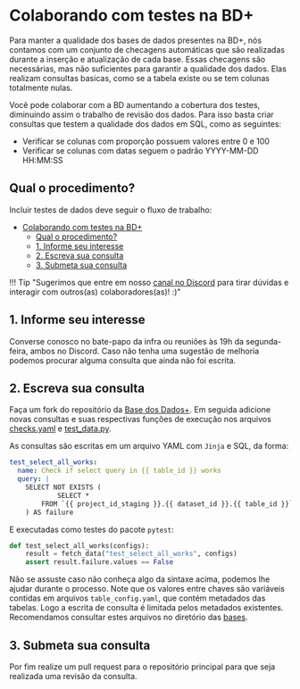 # Colaborando com testes na BD+

Para manter a qualidade dos bases de dados presentes na BD+, nós contamos com um
conjunto de checagens automáticas que são realizadas durante a inserção e
atualização de cada base. Essas checagens são necessárias, mas não suficientes
para garantir a qualidade dos dados. Elas realizam consultas basicas, como se a
tabela existe ou se tem colunas totalmente nulas.

Você pode colaborar com a BD aumentando a cobertura dos testes, diminuindo assim
o trabalho de revisão dos dados. Para isso basta criar consultas que testem a
qualidade dos dados em SQL, como as seguintes:

- Verificar se colunas com proporção possuem valores entre 0 e 100
- Verificar se colunas com datas seguem o padrão YYYY-MM-DD HH:MM:SS

<!----------------------------------------------------------------------------->

## Qual o procedimento?

Incluir testes de dados deve seguir o fluxo de trabalho:

- [Colaborando com testes na BD+](#colaborando-com-testes-na-bd)
  - [Qual o procedimento?](#qual-o-procedimento)
  - [1. Informe seu interesse](#1-informe-seu-interesse)
  - [2. Escreva sua consulta](#2-escreva-sua-consulta)
  - [3. Submeta sua consulta](#3-submeta-sua-consulta)

!!! Tip "Sugerimos que entre em nosso [canal no Discord](https://discord.gg/huKWpsVYx4) para tirar dúvidas e interagir com outros(as) colaboradores(as)! :)"

<!----------------------------------------------------------------------------->

## 1. Informe seu interesse

Converse conosco no bate-papo da infra ou reuniões às 19h da segunda-feira, ambos
no Discord. Caso não tenha uma sugestão de melhoria podemos procurar alguma consulta
que ainda não foi escrita.

<!----------------------------------------------------------------------------->

## 2. Escreva sua consulta

Faça um fork do repositório da [Base dos Dados+](https://github.com/basedosdados/mais/tree/master).
Em seguida adicione novas consultas e suas respectivas funções de execução nos arquivos
[checks.yaml](https://github.com/basedosdados/mais/blob/master/.github/workflows/data-check/checks.yaml)
e [test_data.py](https://github.com/basedosdados/mais/blob/master/.github/workflows/data-check/test_data.py).

As consultas são escritas em um arquivo YAML com `Jinja` e SQL, da forma:

```yaml
test_select_all_works:
  name: Check if select query in {{ table_id }} works
  query: |
    SELECT NOT EXISTS (
            SELECT *
        FROM `{{ project_id_staging }}.{{ dataset_id }}.{{ table_id }}`
    ) AS failure
```

E executadas como testes do pacote `pytest`:

```python
def test_select_all_works(configs):
    result = fetch_data("test_select_all_works", configs)
    assert result.failure.values == False
```

Não se assuste caso não conheça algo da sintaxe acima, podemos lhe ajudar durante
o processo. Note que os valores entre chaves são variáveis contidas em arquivos
`table_config.yaml`, que contém metadados das tabelas. Logo a escrita de consulta
é limitada pelos metadados existentes. Recomendamos consultar estes arquivos
no diretório das [bases](https://github.com/basedosdados/mais/tree/master/bases).

<!----------------------------------------------------------------------------->

## 3. Submeta sua consulta

Por fim realize um pull request para o repositório principal para que seja realizada uma revisão da consulta.
